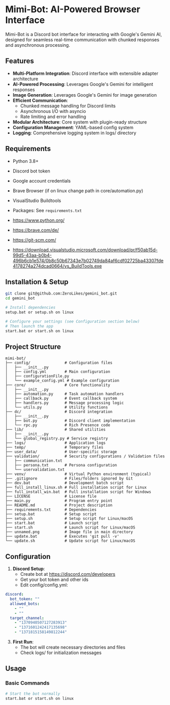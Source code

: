 # Mimi-Bot: AI-Powered Browser Interface

Mimi-Bot is a Discord bot interface for interacting with Google's Gemini AI, designed for seamless real-time communication with chunked responses and asynchronous processing.

## Features

- **Multi-Platform Integration**: Discord interface with extensible adapter architecture
- **AI-Powered Processing**: Leverages Google's Gemini for intelligent responses
- **Image Generation**: Leverages Google's Gemini for image generation
- **Efficient Communication**:
  - Chunked message handling for Discord limits
  - Asynchronous I/O with asyncio
  - Rate limiting and error handling
- **Modular Architecture**: Core system with plugin-ready structure
- **Configuration Management**: YAML-based config system
- **Logging**: Comprehensive logging system in logs/ directory

## Requirements

- Python 3.8+
- Discord bot token
- Google account credentials
- Brave Browser (if on linux change path in core/automation.py)
- VisualStudio Buildtools
- Packages: See `requirements.txt`

- https://www.python.org/
- https://brave.com/de/
- https://git-scm.com/
- https://download.visualstudio.microsoft.com/download/pr/f50ab15d-99d5-43aa-b0b4-496b6cb1e574/0b8c50b67343e7b02749da84af6cdf02725ba43307fde4178274a274dcad0664/vs_BuildTools.exe


## Installation & Setup

```bash
git clone git@github.com:ZeroLikes/gemini_bot.git
cd gemini_bot

# Install dependencies
setup.bat or setup.sh on linux

# Configure your settings (see Configuration section below)
# Then launch the app
start.bat or start.sh on linux
```

## Project Structure

```
mimi-bot/
├── config/               # Configuration files
│   ├── __init__.py
│   ├── config.yml        # Main configuration
│   ├── configurationFile.py
│   └── example_config.yml # Example configuration
├── core/                 # Core functionality
│   ├── __init__.py
│   ├── automation.py     # Task automation handlers
│   ├── callback.py       # Event callback system
│   ├── handlers.py       # Message processing logic
│   └── utils.py          # Utility functions
├── dc/                   # Discord integration
│   ├── __init__.py
│   ├── bot.py            # Discord client implementation
│   └── rpc.py            # Rich Presence code
├── lib/                  # Shared utilities
│   ├── __init__.py
│   └── global_registry.py # Service registry
├── logs/                 # Application logs
├── temp/                 # Temporary files
├── user_data/            # User-specific storage
├── validation/           # Security configurations / Validation files
│   ├── communication.txt
│   ├── persona.txt       # Persona configuration
│   └── uservalidation.txt
├── venv/                 # Virtual Python environment (typical)
├── .gitignore            # Files/folders ignored by Git
├── dev.bat               # Development batch script
├── full_install_linux.sh # Full installation script for Linux
├── full_install_win.bat  # Full installation script for Windows
├── LICENSE               # License file
├── main.py               # Program entry point
├── README.md             # Project description
├── requirements.txt      # Dependencies
├── setup.bat             # Setup script
├── setup.sh              # Setup script for Linux/macOS
├── start.bat             # Launch script
├── start.sh              # Launch script for Linux/macOS
├── unnamed.png           # Image file in main directory
├── update.bat            # Executes 'git pull -v'
└── update.sh             # Update script for Linux/macOS
```

## Configuration

1. **Discord Setup**:
   - Create bot at https://discord.com/developers
   - Get your bot token and other ids
   - Edit config/config.yml:
```yaml
discord:
  bot_token: ""
  allowed_bots:
    - ""
    - ""
  target_channel:
    - "1370940507127283913"
    - "1371601242417135698"
    - "1371815158149812244"

```


3. **First Run**:
   - The bot will create necessary directories and files
   - Check logs/ for initialization messages

## Usage

### Basic Commands
```bash
# Start the bot normally
start.bat or start.sh on linux
```
